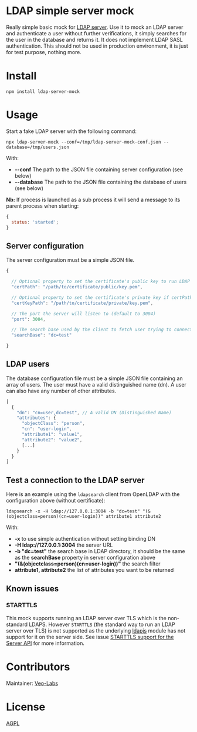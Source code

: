 # LDAP simple server mock

Really simple basic mock for [LDAP server](https://tools.ietf.org/html/rfc4511). Use it to mock an LDAP server and authenticate a user without further verifications, it simply searches for the user in the database and returns it. It does not implement LDAP SASL authentication. This should not be used in production environment, it is just for test purpose, nothing more.

# Install

    npm install ldap-server-mock

# Usage

Start a fake LDAP server with the following command:

    npx ldap-server-mock --conf=/tmp/ldap-server-mock-conf.json --database=/tmp/users.json

With:

- **--conf** The path to the JSON file containing server configuration (see below)
- **--database** The path to the JSON file containing the database of users (see below)

**Nb:** If process is launched as a sub process it will send a message to its parent process when starting:

```js
{
  status: 'started';
}
```

## Server configuration

The server configuration must be a simple JSON file.

```js
{

  // Optional property to set the certificate's public key to run LDAP server over TLS (LDAPS)
  "certPath": "/path/to/certificate/public/key.pem",

  // Optional property to set the certificate's private key if certPath is specified
  "certKeyPath": "/path/to/certificate/private/key.pem",

  // The port the server will listen to (default to 3004)
  "port": 3004,

  // The search base used by the client to fetch user trying to connect (default to dc=test)
  "searchBase": "dc=test"

}
```

## LDAP users

The database configuration file must be a simple JSON file containing an array of users. The user must have a valid distinguished name (dn).
A user can also have any number of other attributes.

```js
[
  {
    "dn": "cn=user,dc=test", // A valid DN (Distinguished Name)
    "attributes": {
      "objectClass": "person",
      "cn": "user-login",
      "attribute1": "value1",
      "attribute2": "value2",
      [...]
    }
  }
]
```

## Test a connection to the LDAP server

Here is an example using the `ldapsearch` client from OpenLDAP with the configuration above (without certificate):

    ldapsearch -x -H ldap://127.0.0.1:3004 -b "dc=test" "(&(objectclass=person)(cn=user-login))" attribute1 attribute2

With:

- **-x** to use simple authentication without setting binding DN
- **-H ldap://127.0.0.1:3004** the server URL
- **-b "dc=test"** the search base in LDAP directory, it should be the same as the **searchBase** property in server configuration above
- **"(&(objectclass=person)(cn=user-login))"** the search filter
- **attribute1, attribute2** the list of attributes you want to be returned

## Known issues

### STARTTLS

This mock supports running an LDAP server over TLS which is the non-standard LDAPS. However `STARTTLS` (the standard way to run an LDAP server over TLS) is not supported as the underlying [ldapjs](https://github.com/ldapjs/node-ldapjs) module has not support for it on the server side. See issue [STARTTLS support for the Server API](https://github.com/ldapjs/node-ldapjs/issues/663) for more information.

# Contributors

Maintainer: [Veo-Labs](http://www.veo-labs.com/)

# License

[AGPL](http://www.gnu.org/licenses/agpl-3.0.en.html)

